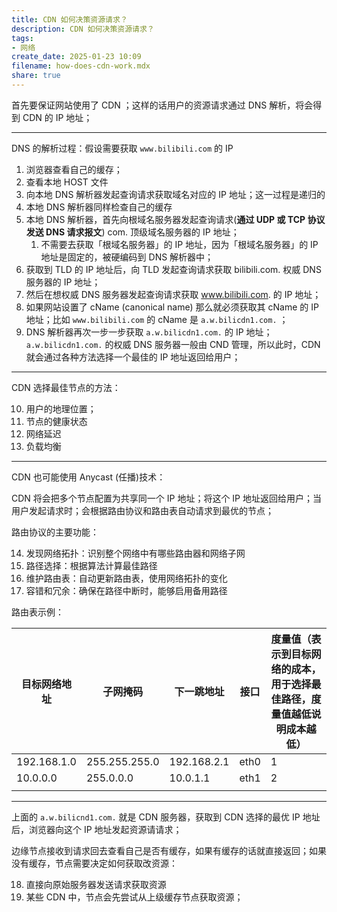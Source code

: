 ```yaml
---
title: CDN 如何决策资源请求？
description: CDN 如何决策资源请求？
tags:
- 网络
create_date: 2025-01-23 10:09
filename: how-does-cdn-work.mdx
share: true
---
```


首先要保证网站使用了 CDN ；这样的话用户的资源请求通过 DNS 解析，将会得到 CDN 的 IP 地址；

---
DNS 的解析过程：假设需要获取 `www.bilibili.com` 的 IP

1. 浏览器查看自己的缓存；
2. 查看本地 HOST 文件
3. 向本地 DNS 解析器发起查询请求获取域名对应的 IP 地址；这一过程是递归的
4. 本地 DNS 解析器同样检查自己的缓存
5. 本地 DNS 解析器，首先向根域名服务器发起查询请求(**通过 UDP 或 TCP 协议发送 DNS 请求报文**) com. 顶级域名服务器的 IP 地址；
    1. 不需要去获取「根域名服务器」的 IP 地址，因为「根域名服务器」的 IP 地址是固定的，被硬编码到 DNS 解析器中；
6. 获取到 TLD 的 IP 地址后，向 TLD 发起查询请求获取 bilibili.com. 权威 DNS 服务器的 IP 地址；
7. 然后在想权威 DNS 服务器发起查询请求获取 www.bilibili.com. 的 IP 地址；
8. 如果网站设置了 cName (canonical name) 那么就必须获取其 cName 的 IP 地址；比如 `www.bilibili.com` 的 cName 是 `a.w.bilicdn1.com.` ；
9. DNS 解析器再次一步一步获取 `a.w.bilicdn1.com.` 的 IP 地址； `a.w.bilicdn1.com.` 的权威 DNS 服务器一般由 CND 管理，所以此时，CDN 就会通过各种方法选择一个最佳的 IP 地址返回给用户；

---

CDN 选择最佳节点的方法：

10. 用户的地理位置；
11. 节点的健康状态
12. 网络延迟
13. 负载均衡

---

CDN 也可能使用 Anycast (任播)技术：

CDN 将会把多个节点配置为共享同一个 IP 地址；将这个 IP 地址返回给用户；当用户发起请求时；会根据路由协议和路由表自动请求到最优的节点；

路由协议的主要功能：

14. 发现网络拓扑：识别整个网络中有哪些路由器和网络子网
15. 路径选择：根据算法计算最佳路径
16. 维护路由表：自动更新路由表，使用网络拓扑的变化
17. 容错和冗余：确保在路径中断时，能够启用备用路径

路由表示例：

| 目标网络地址      | 子网掩码          | 下一跳地址       | 接口   | 度量值（表示到目标网络的成本，用于选择最佳路径，度量值越低说明成本越低） |
| ----------- | ------------- | ----------- | ---- | ------------------------------------ |
| 192.168.1.0 | 255.255.255.0 | 192.168.2.1 | eth0 | 1                                    |
| 10.0.0.0    | 255.0.0.0     | 10.0.1.1    | eth1 | 2                                    |
|             |               |             |      |                                      |

---

上面的 `a.w.bilicnd1.com.` 就是 CDN 服务器，获取到 CDN 选择的最优 IP 地址后，浏览器向这个 IP 地址发起资源请请求；

边缘节点接收到请求回去查看自己是否有缓存，如果有缓存的话就直接返回；如果没有缓存，节点需要决定如何获取改资源：

18. 直接向原始服务器发送请求获取资源
19. 某些 CDN 中，节点会先尝试从上级缓存节点获取资源；